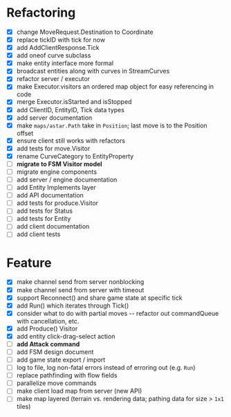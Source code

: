 # Refactoring

* [x] change MoveRequest.Destination to Coordinate
* [x] replace tickID with tick for now
* [x] add AddClientResponse.Tick
* [x] add oneof curve subclass
* [x] make entity interface more formal
* [x] broadcast entities along with curves in StreamCurves
* [x] refactor server / executor
* [x] make Executor.visitors an ordered map object for easy referencing in code
* [x] merge Executor.isStarted and isStopped
* [x] add ClientID, EntityID, Tick data types
* [x] add server documentation
* [x] make `maps/astar.Path` take in `Position`; last move is to the Position offset
* [x] ensure client still works with refactors
* [x] add tests for move.Visitor
* [x] rename CurveCategory to EntityProperty
* [ ] **migrate to FSM Visitor model**
* [ ] migrate engine components
* [ ] add server / engine documentation
* [ ] add Entity Implements layer
* [ ] add API documentation
* [ ] add tests for produce.Visitor
* [ ] add tests for Status
* [ ] add tests for Entity
* [ ] add client documentation
* [ ] add client tests

# Feature
* [x] make channel send from server nonblocking
* [x] make channel send from server with timeout
* [x] support Reconnect() and share game state at specific tick
* [x] add Run() which iterates through Tick()
* [x] consider what to do with partial moves -- refactor out commandQueue with cancellation, etc.
* [x] add Produce() Visitor
* [x] add entity click-drag-select action
* [ ] **add Attack command**
* [ ] add FSM design document
* [ ] add game state export / import
* [ ] log to file, log non-fatal errors instead of erroring out (e.g. `Run`)
* [ ] replace pathfinding with flow fields
* [ ] parallelize move commands
* [ ] make client load map from server (new API)
* [ ] make map layered (terrain vs. rendering data; pathing data for size > `1x1` tiles)

